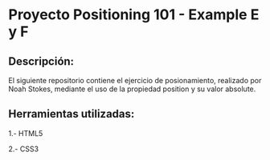 # Proyecto Positioning 101 - Example E y F

## Descripción:

El siguiente repositorio contiene el ejercicio de posionamiento, realizado por Noah Stokes, mediante el uso de la propiedad position y su valor absolute.

## Herramientas utilizadas:

1.- HTML5

2.- CSS3
